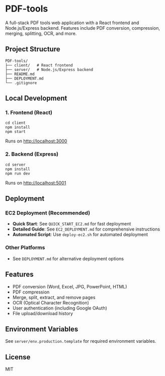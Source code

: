 # PDF-tools

A full-stack PDF tools web application with a React frontend and Node.js/Express backend. Features include PDF conversion, compression, merging, splitting, OCR, and more.

## Project Structure

```
PDF-tools/
├── client/   # React frontend
├── server/   # Node.js/Express backend
├── README.md
├── DEPLOYMENT.md
└── .gitignore
```

## Local Development

### 1. Frontend (React)
```
cd client
npm install
npm start
```
Runs on [http://localhost:3000](http://localhost:3000)

### 2. Backend (Express)
```
cd server
npm install
npm run dev
```
Runs on [http://localhost:5001](http://localhost:5001)

## Deployment

### EC2 Deployment (Recommended)
- **Quick Start**: See `QUICK_START_EC2.md` for fast deployment
- **Detailed Guide**: See `EC2_DEPLOYMENT.md` for comprehensive instructions
- **Automated Script**: Use `deploy-ec2.sh` for automated deployment

### Other Platforms
- See `DEPLOYMENT.md` for alternative deployment options

## Features
- PDF conversion (Word, Excel, JPG, PowerPoint, HTML)
- PDF compression
- Merge, split, extract, and remove pages
- OCR (Optical Character Recognition)
- User authentication (including Google OAuth)
- File upload/download history

## Environment Variables
See `server/env.production.template` for required environment variables.

## License
MIT 